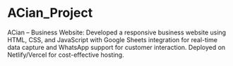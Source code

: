 # ACian_Project
ACian – Business Website: Developed a responsive business website using HTML, CSS, and JavaScript with Google Sheets integration for real-time data capture and WhatsApp support for customer interaction. Deployed on Netlify/Vercel for cost-effective hosting.
